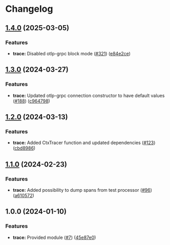 # Changelog

## [1.4.0](https://github.com/ankorstore/yokai/compare/trace/v1.3.0...trace/v1.4.0) (2025-03-05)


### Features

* **trace:** Disabled otlp-grpc block mode ([#321](https://github.com/ankorstore/yokai/issues/321)) ([e84e2ce](https://github.com/ankorstore/yokai/commit/e84e2ce249d0b317f4f615ad3bddad4c3cd33102))

## [1.3.0](https://github.com/ankorstore/yokai/compare/trace/v1.2.0...trace/v1.3.0) (2024-03-27)


### Features

* **trace:** Updated otlp-grpc connection constructor to have default values ([#188](https://github.com/ankorstore/yokai/issues/188)) ([c964798](https://github.com/ankorstore/yokai/commit/c964798aca705b6746774f3880de3b77299de307))

## [1.2.0](https://github.com/ankorstore/yokai/compare/trace/v1.1.0...trace/v1.2.0) (2024-03-13)


### Features

* **trace:** Added CtxTracer function and updated dependencies ([#123](https://github.com/ankorstore/yokai/issues/123)) ([cbd8986](https://github.com/ankorstore/yokai/commit/cbd8986349fcc6cecabcf4a41d5196208c594e96))

## [1.1.0](https://github.com/ankorstore/yokai/compare/trace/v1.0.0...trace/v1.1.0) (2024-02-23)


### Features

* **trace:** Added possibility to dump spans from test processor ([#96](https://github.com/ankorstore/yokai/issues/96)) ([a610572](https://github.com/ankorstore/yokai/commit/a6105722d71c7a5ace9dbde0b33062e44f8f3ada))

## 1.0.0 (2024-01-10)


### Features

* **trace:** Provided module ([#7](https://github.com/ankorstore/yokai/issues/7)) ([45e87e0](https://github.com/ankorstore/yokai/commit/45e87e0d27264c6ded3bcb9da3ac336194b4d485))
